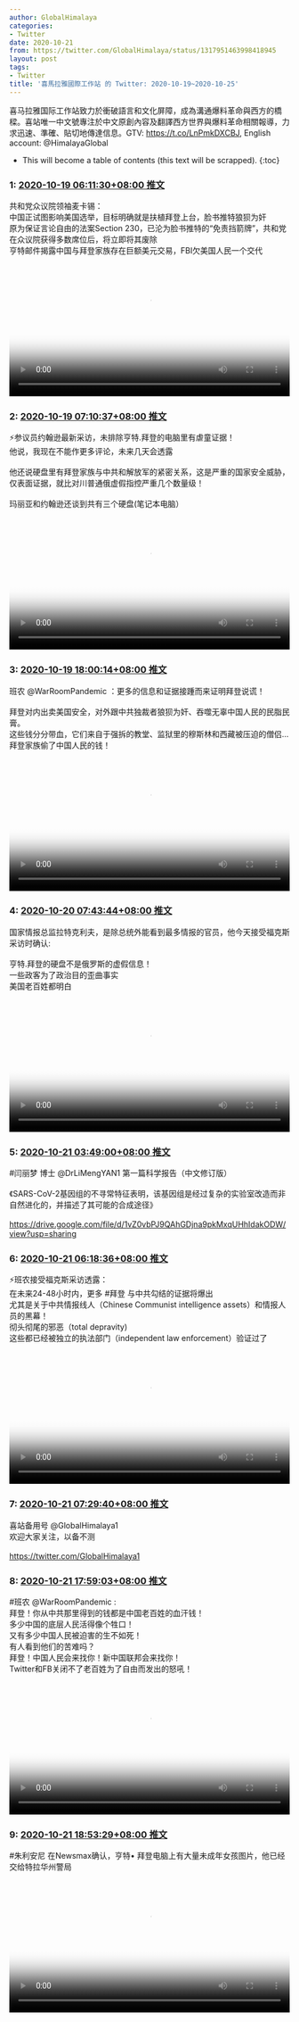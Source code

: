 ```yaml
---
author: GlobalHimalaya
categories:
- Twitter
date: 2020-10-21
from: https://twitter.com/GlobalHimalaya/status/1317951463998418945
layout: post
tags:
- Twitter
title: '喜馬拉雅國際工作站 的 Twitter: 2020-10-19~2020-10-25'
---
```


喜马拉雅国际工作站致力於衝破語言和文化屏障，成為溝通爆料革命與西方的橋樑。喜站唯一中文號專注於中文原創內容及翻譯西方世界與爆料革命相關報導，力求迅速、準確、貼切地傳達信息。GTV: https://t.co/LnPmkDXCBJ, English account: @HimalayaGlobal 

* This will become a table of contents (this text will be scrapped).
{:toc}

### 1: [2020-10-19 06:11:30+08:00 推文](https://twitter.com/GlobalHimalaya/status/1317951463998418945)

共和党众议院领袖麦卡锡：<br>中国正试图影响美国选举，目标明确就是扶植拜登上台，脸书推特狼狈为奸<br>原为保证言论自由的法案Section 230，已沦为脸书推特的“免责挡箭牌”，共和党在众议院获得多数席位后，将立即将其废除<br>亨特邮件揭露中国与拜登家族存在巨额美元交易，FBI欠美国人民一个交代 <br><video src="https://video.twimg.com/amplify_video/1317951252571979776/vid/1280x720/LKaetPjQPu8jNaXl.mp4?tag=13" controls="controls" poster="https://pbs.twimg.com/amplify_video_thumb/1317951252571979776/img/b8pU6UVtQvkhUwoB.jpg" style="width: 100%"></video>

### 2: [2020-10-19 07:10:37+08:00 推文](https://twitter.com/GlobalHimalaya/status/1317966342188724225)

⚡️参议员约翰逊最新采访，未排除亨特.拜登的电脑里有虐童证据！<br>他说，我现在不能作更多评论，未来几天会透露<br><br>他还说硬盘里有拜登家族与中共和解放军的紧密关系，这是严重的国家安全威胁，仅表面证据，就比对川普通俄虚假指控严重几个数量级！<br><br>玛丽亚和约翰逊还谈到共有三个硬盘(笔记本电脑） <br><video src="https://video.twimg.com/amplify_video/1317965384977317889/vid/960x540/kUzyAPiUQQ3eHy_w.mp4?tag=13" controls="controls" poster="https://pbs.twimg.com/amplify_video_thumb/1317965384977317889/img/ZnFa1bPJrODDiky6.jpg" style="width: 100%"></video>

### 3: [2020-10-19 18:00:14+08:00 推文](https://twitter.com/GlobalHimalaya/status/1318129823709949953)

班农 @WarRoomPandemic ：更多的信息和证据接踵而来证明拜登说谎！<br><br>拜登对内出卖美国安全，对外跟中共独裁者狼狈为奸、吞噬无辜中国人民的民脂民膏。<br>这些钱分分带血，它们来自于强拆的教堂、监狱里的穆斯林和西藏被压迫的僧侣…拜登家族偷了中国人民的钱！ <br><video src="https://video.twimg.com/amplify_video/1318126790011879425/vid/960x540/FWq--7e_5QxCVkEK.mp4?tag=13" controls="controls" poster="https://pbs.twimg.com/media/Ekrtey-U0AEuLCm?format=jpg&name=orig" style="width: 100%"></video>

### 4: [2020-10-20 07:43:44+08:00 推文](https://twitter.com/GlobalHimalaya/status/1318337063553437696)

国家情报总监拉特克利夫，是除总统外能看到最多情报的官员，他今天接受福克斯采访时确认:<br><br>亨特.拜登的硬盘不是俄罗斯的虚假信息！<br>一些政客为了政治目的歪曲事实<br>美国老百姓都明白 <br><video src="https://video.twimg.com/amplify_video/1318336617359101952/vid/960x540/zt5GbJjovNnDSdZR.mp4?tag=13" controls="controls" poster="https://pbs.twimg.com/amplify_video_thumb/1318336617359101952/img/r4g2nqoVtUThP4Jy.jpg" style="width: 100%"></video>

### 5: [2020-10-21 03:49:00+08:00 推文](https://twitter.com/GlobalHimalaya/status/1318640381525774336)

#闫丽梦 博士 @DrLiMengYAN1 第一篇科学报告（中文修订版）<br><br>《SARS-CoV-2基因组的不寻常特征表明，该基因组是经过复杂的实验室改造而非自然进化的，并描述了其可能的合成途径》<br><br><a href="https://drive.google.com/file/d/1vZ0vbPJ9QAhGDjna9pkMxqUHhIdakODW/view?usp=sharing" target="_blank" rel="noopener noreferrer">https://drive.google.com/file/d/1vZ0vbPJ9QAhGDjna9pkMxqUHhIdakODW/view?usp=sharing</a>

### 6: [2020-10-21 06:18:36+08:00 推文](https://twitter.com/GlobalHimalaya/status/1318678029464293376)

⚡️班农接受福克斯采访透露：<br>在未来24-48小时内，更多 #拜登 与中共勾结的证据将爆出<br>尤其是关于中共情报线人（Chinese Communist intelligence assets）和情报人员的黑幕！<br>彻头彻尾的邪恶（total depravity)<br>这些都已经被独立的执法部门（independent law enforcement）验证过了 <br><video src="https://video.twimg.com/amplify_video/1318677683048390657/vid/960x540/F0I57usJiAivH3dw.mp4?tag=13" controls="controls" poster="https://pbs.twimg.com/amplify_video_thumb/1318677683048390657/img/XbVGQ6SgPi_pMOoX.jpg" style="width: 100%"></video>

### 7: [2020-10-21 07:29:40+08:00 推文](https://twitter.com/GlobalHimalaya/status/1318695913024409600)

喜站备用号 @GlobalHimalaya1<br>欢迎大家关注，以备不测<br><br><a href="https://twitter.com/GlobalHimalaya1" target="_blank" rel="noopener noreferrer">https://twitter.com/GlobalHimalaya1</a>

### 8: [2020-10-21 17:59:03+08:00 推文](https://twitter.com/GlobalHimalaya/status/1318854302710988800)

#班农 @WarRoomPandemic :<br>拜登！你从中共那里得到的钱都是中国老百姓的血汗钱！<br>多少中国的底层人民活得像个牲口！<br>又有多少中国人民被迫害的生不如死！<br>有人看到他们的苦难吗？<br>拜登！中国人民会来找你！新中国联邦会来找你！<br>Twitter和FB关闭不了老百姓为了自由而发出的怒吼！ <br><video src="https://video.twimg.com/amplify_video/1318852390800424962/vid/960x540/J1n4PQM5NCyZ52_M.mp4?tag=13" controls="controls" poster="https://pbs.twimg.com/media/Ek2C2G0U0AcHh1x?format=jpg&name=orig" style="width: 100%"></video>

### 9: [2020-10-21 18:53:29+08:00 推文](https://twitter.com/GlobalHimalaya/status/1318868000615718912)

#朱利安尼 在Newsmax确认，亨特• 拜登电脑上有大量未成年女孩图片，他已经交给特拉华州警局 <br><video src="https://video.twimg.com/amplify_video/1318867447752007680/vid/960x540/z7YkPHiCqFXBhiKW.mp4?tag=13" controls="controls" poster="https://pbs.twimg.com/media/Ek2PJJ3VoAELB4A?format=jpg&name=orig" style="width: 100%"></video>

